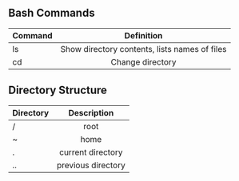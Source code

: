 ## Bash Commands 
| Command | Definition|
| :------ | :-------: |
| ls | Show directory contents, lists names of files |
| cd | Change directory |

## Directory Structure
| Directory | Description |
| :-------- | :---------: |
|  /| root |
| ~  | home |
| .  | current directory |
| .. | previous directory |